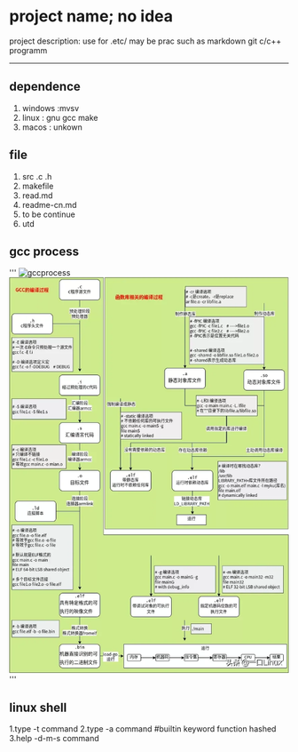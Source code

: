 project name; no idea
==============
project description: use for .etc/
may be prac such as 
markdown git c/c++ programm

----
## dependence
1. windows :mvsv
2. linux : gnu gcc make
3. macos : unkown

## file
1. src  .c .h
2. makefile
3. read.md
4. readme-cn.md
5. to be continue
6. utd
## gcc process
'''
![gccprocess]("https://github.com/lcz215/test/blob/main/ccomplier.jpg"
)
<img height="50%" 
src="https://github.com/lcz215/test/blob/main/ccomplier.jpg">
'''

## linux shell
1.type -t command
2.type -a command
#builtin keyword function hashed
3.help -d-m-s command

